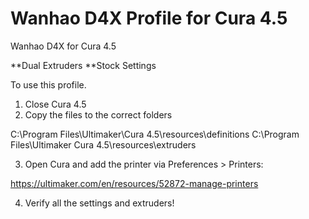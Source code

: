 # Wanhao D4X Profile for Cura 4.5
 Wanhao D4X for Cura 4.5

**Dual Extruders
**Stock Settings

To use this profile.

1. Close Cura 4.5
2. Copy the files to the correct folders 

C:\Program Files\Ultimaker\Cura 4.5\resources\definitions
C:\Program Files\Ultimaker Cura 4.5\resources\extruders

3. Open Cura and add the printer via Preferences > Printers:

https://ultimaker.com/en/resources/52872-manage-printers

4. Verify all the settings and extruders!
